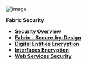 ![image](/articles/images/welcome_to_wiki.png)



<strong>Fabric Security<strong>
        

<ul>
    <li><a href="/articles/26_fabric_security/01_fabric_security_overview.md">Security Overview</a></li>
    <li><a href="/articles/26_fabric_security/02_fabric_entities_design.md">Fabric - Secure-by-Design</a></li>
    <li><a href="/articles/26_fabric_security/03_fabric_LUI_encryption.md">Digital Entities Encryption</a></li>
		<li><a href="/articles/26_fabric_security/04_fabric_interfaces_security.md">Interfaces Encryption</a></li>
		<li><a href="/articles/26_fabric_security/05_fabric_webservices_security.md">Web Services Security</a></li>
</ul>
